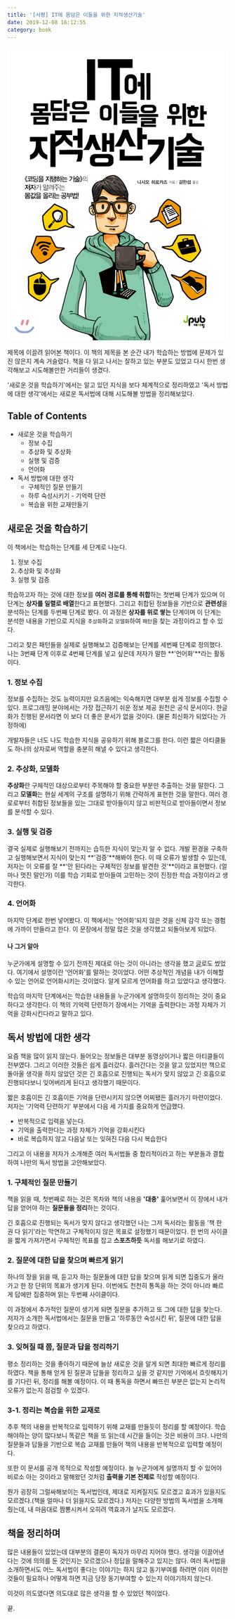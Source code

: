 ```yaml
---
title: '[서평] IT에 몸담은 이들을 위한 지적생산기술'
date: 2019-12-08 16:12:55
category: book
---
```


![book_cover](./images/it_produce_knowledge.jpg)

제목에 이끌려 읽어본 책이다. 이 책의 제목을 본 순간 내가 학습하는 방법에 문제가 있진 않은지 계속 거슬렸다. 책을 다 읽고 나서는 잘하고 있는 부분도 있었고 다시 한번 생각해보고 시도해볼만한 거리들이 생겼다.

'새로운 것을 학습하기'에서는 알고 있던 지식을 보다 체계적으로 정리하였고 '독서 방법에 대한 생각'에서는 새로운 독서법에 대해 시도해볼 방법을 정리해보았다.

## Table of Contents

- 새로운 것을 학습하기
  - 정보 수집
  - 추상화 및 추상화
  - 실행 및 검증
  - 언어화
- 독서 방법에 대한 생각
  - 구체적인 질문 만들기
  - 하루 숙성시키기 - 기억력 단련
  - 복습을 위한 교재만들기

## 새로운 것을 학습하기

이 책에서는 학습하는 단계를 세 단계로 나눈다.

1. 정보 수집
2. 추상화 및 추상화
3. 실행 및 검증

학습하고자 하는 것에 대한 정보를 **여러 경로를 통해 취합**하는 첫번째 단계가 있으며 이 단계는 **상자를 일렬로 배열**한다고 표현했다. 그리고 취합된 정보들을 기반으로 **관련성**을 분석하는 단계를 두번째 단계로 봤다. 이 과정은 **상자를 위로 쌓는** 단계이며 이 단계는 분석한 내용을 기반으로 지식을 `추상화`하고 `모델화`하여 `패턴`을 찾는 과정이라고 할 수 있다.

그리고 찾은 패턴들을 실제로 실행해보고 검증해보는 단계를 세번째 단계로 정의했다. 나는 3번째 단계 이후로 4번째 단계를 넣고 싶은데 저자가 말한 **'언어화'**라는 활동이다.

### 1. 정보 수집

정보를 수집하는 것도 능력이지만 요즈음에는 익숙해지면 대부분 쉽게 정보를 수집할 수 있다. 프로그래밍 분야에서는 가장 접근하기 쉬운 정보 제공 원천은 공식 문서이다. 한글화가 진행된 문서라면 이 보다 더 좋은 문서가 없을 것이다. (물론 최신화가 되었다는 가정하에)

개발자들은 너도 나도 학습한 지식을 공유하기 위해 블로그를 한다. 이런 짧은 아티클들도 하나의 상자로써 역할을 충분히 해낼 수 있다고 생각한다.

### 2. 추상화, 모델화

**추상화**란 구체적인 대상으로부터 주목해야 할 중요한 부분만 추출하는 것을 말한다. 그리고 **모델화**는 현실 세계의 구조를 설명하기 위해 간략하게 표현한 것을 말한다. 여러 경로로부터 취합된 정보들을 있는 그대로 받아들이지 않고 비판적으로 받아들이면서 정보를 분석할 수 있다.

### 3. 실행 및 검증

결국 실제로 실행해보기 전까지는 습득한 지식이 맞는지 알 수 없다. 개발 환경을 구축하고 실행해보면서 지식이 맞는지 **'검증'**해봐야 한다. 이 때 오류가 발생할 수 있는데, 저자는 이 오류를 잘 **'안 된다라는 구체적인 정보를 발견한 것'**이라고 표현했다. (얼마나 멋진 말인가) 이를 학습 기회로 받아들여 고민하는 것이 진정한 학습 과정이라고 생각한다.

### 4. 언어화

마지막 단계로 한번 넣어봤다. 이 책에서는 '언어화'되지 않은 것을 신체 감각 또는 경험에 가까이 만들라고 한다. 이 문장에서 정말 많은 것을 생각했고 되돌아보게 되었다.

#### 나 그거 알아

누군가에게 설명할 수 있기 전까진 제대로 아는 것이 아니라는 생각을 했고 [글](https://jbee.io/essay/how_do_i_study_2/#0-%EB%B0%B0%EC%B6%9C%EC%9D%98-%EA%B2%BD%ED%97%98%EC%9D%B4-%EC%A4%91%EC%9A%94%ED%95%98%EB%8B%A4)로도 썼었다. 여기에서 설명이란 '언어화'를 말하는 것이었다. 어떤 추상적인 개념을 내가 이해할 수 있는 언어로 언어화시키는 것이었다. 알게 모르게 언어화를 하고 있었다고 생각했다.

학습의 마지막 단계에서는 학습한 내용들을 누군가에게 설명하듯이 정리하는 것이 중요하다고 생각한다. 이 책의 기억력 단련하기 장에서는 기억을 출력한다는 과정 자체가 기억을 강화시킨다라고 말하고 있다.

## 독서 방법에 대한 생각

요즘 책을 많이 읽지 않는다. 들어오는 정보들은 대부분 동영상이거나 짧은 아티클들이 전부였다. 그리고 이러한 것들은 쉽게 흘러갔다. 흘러간다는 것을 알고 있었지만 책으로 돌아올 생각을 하지 않았던 것은 긴 호흡으로 진행되는 독서가 맞지 않았고 긴 호흡으로 진행되다보니 잊어버리게 된다고 생각했기 때문이다.

짧은 호흡이든 긴 호흡이든 기억을 단련시키지 않으면 어찌됐든 흘러가기 마련이었다. 저자는 '기억력 단련하기' 부분에서 다음 세 가지를 중요하게 언급했다.

- 반복적으로 입력을 넣는다.
- 기억을 출력한다는 과정 자체가 기억을 강화시킨다
- 바로 복습하지 않고 다음날 또는 잊혀진 다음 다시 복습한다

그리고 이 내용을 저자가 소개해준 여러 독서법들 중 합리적이라고 하는 부분들과 결합하여 나만의 독서 방법을 고안해보았다.

### 1. 구체적인 질문 만들기

책을 읽을 때, 첫번째로 하는 것은 목차와 책의 내용을 **'대충'** 훑어보면서 이 장에서 내가 답을 얻어야 하는 **질문들을 정리**하는 것이다.

긴 호흡으로 진행되는 독서가 맞지 않다고 생각했던 나는 그저 독서라는 활동을 '책 한 권 다 읽기'라는 막연하고 구체적이지 않은 목표로 설정했기 때문이었다. 한 번의 사이클을 짧게 가져가면서 구체적인 목표를 잡고 **스포츠하듯** 독서를 해보기로 하였다.

### 2. 질문에 대한 답을 찾으며 빠르게 읽기

하나의 장을 읽을 때, 듣고자 하는 질문들에 대한 답을 찾으며 읽게 되면 집중도가 올라가고 한 장 단위의 목표가 생기게 된다. 이번에도 천천히 통독을 하는 것이 아니라 빠르게 답에만 집중하며 읽는 두번째 사이클이다.

이 과정에서 추가적인 질문이 생기게 되면 질문을 추가하고 또 그에 대한 답을 찾는다. 저자가 소개한 독서법에서는 질문을 만들고 '하루동안 숙성시킨 뒤', 질문에 대한 답을 찾으라고 하였다.

### 3. 잊혀질 때 쯤, 질문과 답을 정리하기

평소 정리하는 것을 좋아하기 때문에 늘상 새로운 것을 알게 되면 최대한 빠르게 정리를 하였다. 책을 통해 얻게 된 질문과 답들을 정리하고 싶을 것 같지만 기억에서 흐릿해지기를 기다린 뒤, 정리를 해볼 예정이다. 이 때 통독을 하면서 빠뜨린 부분은 없는지 논리적 오류가 없는지 점검할 수 있겠다.

### 3-1. 정리는 복습을 위한 교재로

추후 책의 내용을 반복적으로 입력하기 위해 교재를 만들듯이 정리를 할 예정이다. 학습해야하는 양이 많다보니 똑같은 책을 또 읽는데 시간을 들이는 것은 비용이 크다. 나만의 질문들과 답들을 기반으로 복습 교재를 만들어 책의 내용을 반복적으로 입력할 예정이다.

또한 이 문서를 공개 목적으로 작성할 예정이다. 늘 누군가에게 설명까지 할 수 있어야 비로소 아는 것이라고 말해왔던 것처럼 **출력을 기본 전제로** 작성할 예정이다.

뭔가 굉장히 그럴싸해보이는 독서법인데, 제대로 지켜질지도 모르겠고 효과가 있을지도 모르겠다.(책을 얼마나 더 읽을지도 모르겠다.) 저자는 다양한 방법의 독서법을 소개해줬는데, 내 마음대로 짬뽕시켜서 오히려 역효과가 날지도 모르겠다.

## 책을 정리하며

많은 내용들이 있었는데 대부분의 결론이 독자가 마무리 지어야 했다. 생각을 이끌어낸다는 것에 의의를 둔 것인지는 모르겠으나 정답을 말해주고 있지는 않다. 여러 독서법을 소개하면서도 어느 독서법이 좋다는 이야기는 하지 않고 동기부여를 하려면 이러 이러한 것들이 필요하나 어떻게 하면 지금 당장 동기부여할 수 있는지 이야기하지 않는다.

이것이 의도였다면 의도대로 많은 생각을 할 수 있었던 책이었다.

끝.
